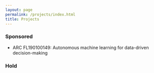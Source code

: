 ```yaml
---
layout: page
permalink: /projects/index.html
title: Projects
---
```


### Sponsored
- ARC FL190100149: Autonomous machine learning for data-driven decision-making

### Hold


